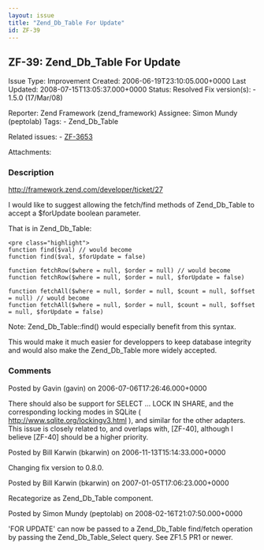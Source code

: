 ```yaml
---
layout: issue
title: "Zend_Db_Table For Update"
id: ZF-39
---
```


ZF-39: Zend\_Db\_Table For Update
---------------------------------

 Issue Type: Improvement Created: 2006-06-19T23:10:05.000+0000 Last Updated: 2008-07-15T13:05:37.000+0000 Status: Resolved Fix version(s): - 1.5.0 (17/Mar/08)
 
 Reporter:  Zend Framework (zend\_framework)  Assignee:  Simon Mundy (peptolab)  Tags: - Zend\_Db\_Table
 
 Related issues: - [ZF-3653](/issues/browse/ZF-3653)
 
 Attachments: 
### Description

<http://framework.zend.com/developer/ticket/27>

I would like to suggest allowing the fetch/find methods of Zend\_Db\_Table to accept a $forUpdate boolean parameter.

That is in Zend\_Db\_Table:

 
    <pre class="highlight">
    function find($val) // would become
    function find($val, $forUpdate = false)
    
    function fetchRow($where = null, $order = null) // would become
    function fetchRow($where = null, $order = null, $forUpdate = false)
    
    function fetchAll($where = null, $order = null, $count = null, $offset = null) // would become
    function fetchAll($where = null, $order = null, $count = null, $offset = null, $forUpdate = false)


Note: Zend\_Db\_Table::find() would especially benefit from this syntax.

This would make it much easier for developpers to keep database integrity and would also make the Zend\_Db\_Table more widely accepted.

 

 

### Comments

Posted by Gavin (gavin) on 2006-07-06T17:26:46.000+0000

There should also be support for SELECT ... LOCK IN SHARE, and the corresponding locking modes in SQLite ( <http://www.sqlite.org/lockingv3.html> ), and similar for the other adapters. This issue is closely related to, and overlaps with, [ZF-40], although I believe [ZF-40] should be a higher priority.

 

 

Posted by Bill Karwin (bkarwin) on 2006-11-13T15:14:33.000+0000

Changing fix version to 0.8.0.

 

 

Posted by Bill Karwin (bkarwin) on 2007-01-05T17:06:23.000+0000

Recategorize as Zend\_Db\_Table component.

 

 

Posted by Simon Mundy (peptolab) on 2008-02-16T21:07:50.000+0000

'FOR UPDATE' can now be passed to a Zend\_Db\_Table find/fetch operation by passing the Zend\_Db\_Table\_Select query. See ZF1.5 PR1 or newer.

 

 